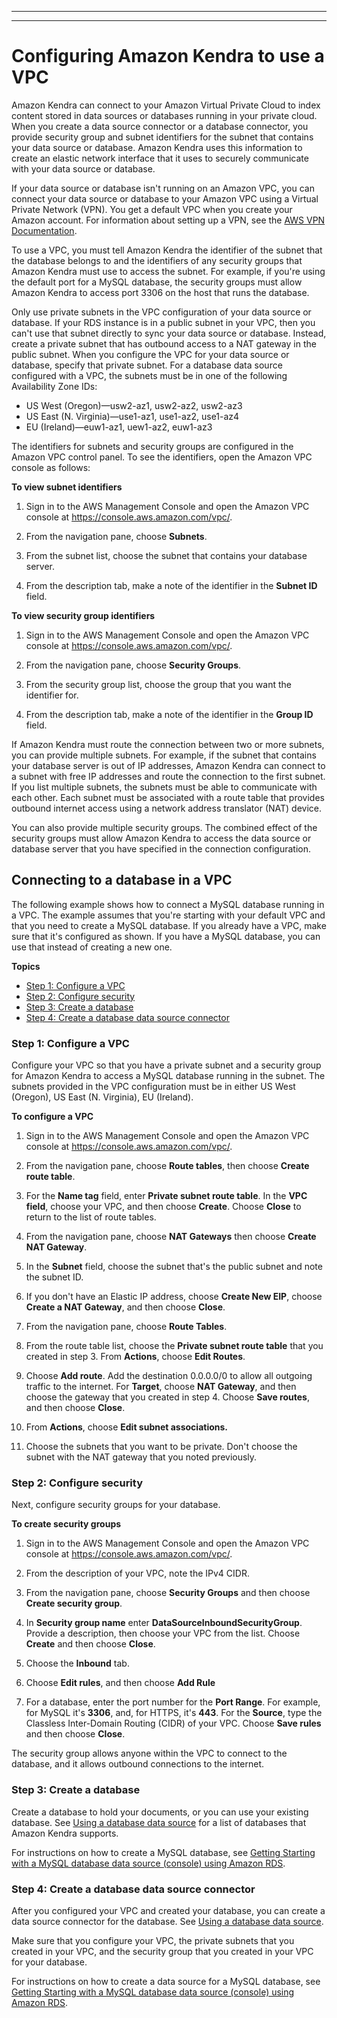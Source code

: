 --------

--------

# Configuring Amazon Kendra to use a VPC<a name="vpc-configuration"></a>

Amazon Kendra can connect to your Amazon Virtual Private Cloud to index content stored in data sources or databases running in your private cloud\. When you create a data source connector or a database connector, you provide security group and subnet identifiers for the subnet that contains your data source or database\. Amazon Kendra uses this information to create an elastic network interface that it uses to securely communicate with your data source or database\.

If your data source or database isn't running on an Amazon VPC, you can connect your data source or database to your Amazon VPC using a Virtual Private Network \(VPN\)\. You get a default VPC when you create your Amazon account\. For information about setting up a VPN, see the [AWS VPN Documentation](https://docs.aws.amazon.com/vpn/)\.



To use a VPC, you must tell Amazon Kendra the identifier of the subnet that the database belongs to and the identifiers of any security groups that Amazon Kendra must use to access the subnet\. For example, if you're using the default port for a MySQL database, the security groups must allow Amazon Kendra to access port 3306 on the host that runs the database\.

Only use private subnets in the VPC configuration of your data source or database\. If your RDS instance is in a public subnet in your VPC, then you can't use that subnet directly to sync your data source or database\. Instead, create a private subnet that has outbound access to a NAT gateway in the public subnet\. When you configure the VPC for your data source or database, specify that private subnet\. For a database data source configured with a VPC, the subnets must be in one of the following Availability Zone IDs:
+ US West \(Oregon\)—usw2\-az1, usw2\-az2, usw2\-az3
+ US East \(N\. Virginia\)—use1\-az1, use1\-az2, use1\-az4
+ EU \(Ireland\)—euw1\-az1, uew1\-az2, euw1\-az3

The identifiers for subnets and security groups are configured in the Amazon VPC control panel\. To see the identifiers, open the Amazon VPC console as follows:

**To view subnet identifiers**

1. Sign in to the AWS Management Console and open the Amazon VPC console at [https://console\.aws\.amazon\.com/vpc/](https://console.aws.amazon.com/vpc/)\.

1. From the navigation pane, choose **Subnets**\.

1. From the subnet list, choose the subnet that contains your database server\.

1. From the description tab, make a note of the identifier in the **Subnet ID** field\.

**To view security group identifiers**

1. Sign in to the AWS Management Console and open the Amazon VPC console at [https://console\.aws\.amazon\.com/vpc/](https://console.aws.amazon.com/vpc/)\.

1. From the navigation pane, choose **Security Groups**\.

1. From the security group list, choose the group that you want the identifier for\.

1. From the description tab, make a note of the identifier in the **Group ID** field\.

If Amazon Kendra must route the connection between two or more subnets, you can provide multiple subnets\. For example, if the subnet that contains your database server is out of IP addresses, Amazon Kendra can connect to a subnet with free IP addresses and route the connection to the first subnet\. If you list multiple subnets, the subnets must be able to communicate with each other\. Each subnet must be associated with a route table that provides outbound internet access using a network address translator \(NAT\) device\. 

You can also provide multiple security groups\. The combined effect of the security groups must allow Amazon Kendra to access the data source or database server that you have specified in the connection configuration\.

## Connecting to a database in a VPC<a name="vpc-example"></a>

The following example shows how to connect a MySQL database running in a VPC\. The example assumes that you're starting with your default VPC and that you need to create a MySQL database\. If you already have a VPC, make sure that it's configured as shown\. If you have a MySQL database, you can use that instead of creating a new one\.

**Topics**
+ [Step 1: Configure a VPC](#vpc-create-vpc)
+ [Step 2: Configure security](#vpc-create-database)
+ [Step 3: Create a database](#vpc-create-database)
+ [Step 4: Create a database data source connector](#vpc-connect)

### Step 1: Configure a VPC<a name="vpc-create-vpc"></a>

Configure your VPC so that you have a private subnet and a security group for Amazon Kendra to access a MySQL database running in the subnet\. The subnets provided in the VPC configuration must be in either US West \(Oregon\), US East \(N\. Virginia\), EU \(Ireland\)\.

**To configure a VPC**

1. Sign in to the AWS Management Console and open the Amazon VPC console at [https://console\.aws\.amazon\.com/vpc/](https://console.aws.amazon.com/vpc/)\.

1. From the navigation pane, choose **Route tables**, then choose **Create route table**\.

1. For the **Name tag** field, enter **Private subnet route table**\. In the **VPC field**, choose your VPC, and then choose **Create**\. Choose **Close** to return to the list of route tables\.

1. From the navigation pane, choose **NAT Gateways** then choose **Create NAT Gateway**\.

1. In the **Subnet** field, choose the subnet that's the public subnet and note the subnet ID\.

1. If you don't have an Elastic IP address, choose **Create New EIP**, choose **Create a NAT Gateway**, and then choose **Close**\.

1. From the navigation pane, choose **Route Tables**\.

1. From the route table list, choose the **Private subnet route table** that you created in step 3\. From **Actions**, choose **Edit Routes**\. 

1. Choose **Add route**\. Add the destination 0\.0\.0\.0/0 to allow all outgoing traffic to the internet\. For **Target**, choose **NAT Gateway**, and then choose the gateway that you created in step 4\. Choose **Save routes**, and then choose **Close**\.

1. From **Actions**, choose **Edit subnet associations\.**

1. Choose the subnets that you want to be private\. Don't choose the subnet with the NAT gateway that you noted previously\.

### Step 2: Configure security<a name="vpc-create-database"></a>

Next, configure security groups for your database\.

**To create security groups**

1. Sign in to the AWS Management Console and open the Amazon VPC console at [https://console\.aws\.amazon\.com/vpc/](https://console.aws.amazon.com/vpc/)\.

1. From the description of your VPC, note the IPv4 CIDR\.

1. From the navigation pane, choose **Security Groups** and then choose **Create security group**\.

1. In **Security group name** enter **DataSourceInboundSecurityGroup**\. Provide a description, then choose your VPC from the list\. Choose **Create** and then choose **Close**\.

1. Choose the **Inbound** tab\.

1. Choose **Edit rules**, and then choose **Add Rule**

1. For a database, enter the port number for the **Port Range**\. For example, for MySQL it's **3306**, and, for HTTPS, it's **443**\. For the **Source**, type the Classless Inter\-Domain Routing \(CIDR\) of your VPC\. Choose **Save rules** and then choose **Close**\.

The security group allows anyone within the VPC to connect to the database, and it allows outbound connections to the internet\.

### Step 3: Create a database<a name="vpc-create-database"></a>

Create a database to hold your documents, or you can use your existing database\. See [Using a database data source](https://docs.aws.amazon.com/kendra/latest/dg/data-source-database.html) for a list of databases that Amazon Kendra supports\.

For instructions on how to create a MySQL database, see [Getting Starting with a MySQL database data source \(console\) using Amazon RDS](https://docs.aws.amazon.com/kendra/latest/dg/getting-started-mysql.html)\.

### Step 4: Create a database data source connector<a name="vpc-connect"></a>

After you configured your VPC and created your database, you can create a data source connector for the database\. See [Using a database data source](https://docs.aws.amazon.com/kendra/latest/dg/data-source-database.html)\.

Make sure that you configure your VPC, the private subnets that you created in your VPC, and the security group that you created in your VPC for your database\.

For instructions on how to create a data source for a MySQL database, see [Getting Starting with a MySQL database data source \(console\) using Amazon RDS](https://docs.aws.amazon.com/kendra/latest/dg/getting-started-mysql.html)\.